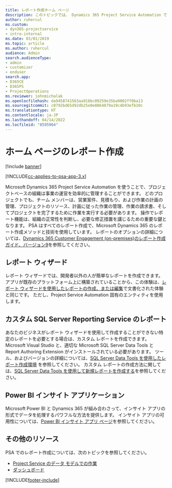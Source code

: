 ```yaml
---
title: レポート作成ホーム ページ
description: このトピックでは、 Dynamics 365 Project Service Automation でのレポート作成に関する情報へのリンクを提供します。
author: ruhercul
ms.custom:
- dyn365-projectservice
- intro-internal
ms.date: 03/01/2019
ms.topic: article
ms.author: ruhercul
audience: Admin
search.audienceType:
- admin
- customizer
- enduser
search.app:
- D365CE
- D365PS
- ProjectOperations
ms.reviewer: johnmichalak
ms.openlocfilehash: da9458741563aa918bc09259e35ba9002ff0ba13
ms.sourcegitcommit: c0792bd65d92db25e0e8864879a19c4b93efb10c
ms.translationtype: HT
ms.contentlocale: ja-JP
ms.lasthandoff: 04/14/2022
ms.locfileid: "8595964"
---
```

# <a name="reporting-home-page"></a>ホーム ページのレポート作成

[!include [banner](../includes/psa-now-project-operations.md)]

[!INCLUDE[cc-applies-to-psa-app-3.x](../includes/cc-applies-to-psa-app-3x.md)]

Microsoft Dynamics 365 Project Service Automation を使うことで、プロジェクトベースの組織は事業の運営を効率的に管理することができます。 どのプロジェクトでも、チーム メンバーは、営業案件、見積もり、および作業の計画の管理、プロジェクトのリソース、計画に従った作業の管理、作業の請求書、そしてプロジェクトを完了するために作業を実行する必要があります。 操作でレポート機能は、組織の正常性を判断し、必要な修正措置を講じるための重要な鍵となります。 PSA はすべてのレポート作成で、Microsoft Dynamics 365 のレポート作成メソッドと技術を使用しています。 レポートのオプションの詳細については、[Dynamics 365 Customer Engagement (on-premises)のレポート作成ガイド、バージョン9](/dynamics365/customerengagement/on-premises/analytics/reporting-analytics-with-dynamics-365)を参照してください。

## <a name="report-wizard"></a>レポート ウィザード

レポート ウィザードでは、開発者以外の人が簡単なレポートを作成できます。 アプリが既存のプラットフォーム上に構築されていることから、この体験は、[レポート ウィザードを使用したレポートの作成、または編集](/dynamics365/customerengagement/on-premises/basics/create-edit-copy-report-wizard)で文書化された体験と同じです。 ただし、Project Service Automation 固有のエンティティを使用します。

## <a name="custom-sql-server-reporting-services-reports"></a>カスタム SQL Server Reporting Service のレポート

あなたのビジネスがレポート ウィザードを使用して作成することができない特定のレポートを必要とする場合は、カスタム レポートを作成できます。 Microsoft Visual Studio と、適切な Microsoft SQL Server Data Tools と Report Authoring Extension がインストールされている必要があります。 ツール、およびバージョンの詳細については、[SQL Server Data Tools を使用したレポート作成環境](/dynamics365/customerengagement/on-premises/analytics/report-writing-environment-using-sql-server-data-tools) を参照してください。 カスタム レポートの作成方法に関しては、[SQL Server Data Tools を使用して新規レポートを作成する](/dynamics365/customerengagement/on-premises/analytics/create-a-new-report-using-sql-server-data-tools)を参照してください。

## <a name="power-bi-insights-apps"></a>Power BI インサイト アプリケーション

Microsoft Power BI と Dynamics 365 が組み合わさって、インサイト アプリの形式でデータを処理するパワフルな方法を提供します。 インサイト アプリの可用性については、[Power BI インサイト アプリ ページ](https://powerbi.microsoft.com/power-bi-insights-apps/)を参照してください。


## <a name="additional-resources"></a>その他のリソース
PSA でのレポート作成については、次のトピックを参照してください。

- [Project Service のデータ モデルでの作業](reports-working-project-service-data-model.md)
- [ダッシュボード](reports-dashboards.md)



[!INCLUDE[footer-include](../includes/footer-banner.md)]
